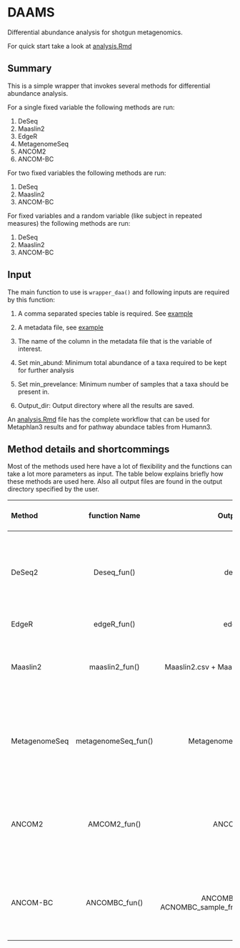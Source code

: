 
# DAAMS
Differential abundance analysis for shotgun metagenomics.

For quick start take a look at [analysis.Rmd](analysis.Rmd)

## Summary

This is a simple wrapper that invokes several methods for differential abundance analysis.

For a single fixed variable the following methods are run:

1. DeSeq
2. Maaslin2
3. EdgeR
4. MetagenomeSeq
5. ANCOM2
6. ANCOM-BC

For two fixed variables the following methods are run:
1. DeSeq
2. Maaslin2
3. ANCOM-BC

For fixed variables and a random variable (like subject in repeated measures) the following methods are run:

1. DeSeq
2. Maaslin2
3. ANCOM-BC

## Input

The main function to use is `wrapper_daa()` and following inputs are required by this function:

1. A comma separated species table is required. See [example](example/merged_species_table.csv)

2. A metadata file, see [example](example/TS_metadata.txt)

3. The name of the column in the metadata file that is the variable of interest. 

4. Set  min_abund: Minimum total abundance of a taxa required to be kept for further analysis

5. Set min_prevelance: Minimum number of samples that a taxa should be present in.

6. Output_dir: Output directory where all the results are saved.


An [analysis.Rmd](analysis.Rmd) file has the complete workflow that can be used for Metaphlan3 results and for pathway abundace tables from Humann3.

## Method details and shortcommings

Most of the methods used here have a lot of flexibility and the functions can take a lot more parameters as input. The table below explains briefly how these methods are used here. Also all output files are found in the output directory specified by the user. 

|Method      |  function Name| Output files|Information | What features are used     | What is not used|
| :---        |    :----:   |          ---: | ---:|---:|---:|
| DeSeq2      | Deseq_fun()|deseq.csv|  [UserGuide](https://bioconductor.org/packages/release/bioc/vignettes/DESeq2/inst/doc/DESeq2.html)     |  Works for two variables | Ramdom variables are added to the model like (Fixed + random). No interaction terms are allowed|
| EdgeR   |edgeR_fun() |edgeR.csv| [UserGuide](https://bioconductor.org/packages/release/bioc/vignettes/edgeR/inst/doc/edgeRUsersGuide.pdf)  |  Works for one|| variable    | Need to include more than one variable.s
| Maaslin2   |maaslin2_fun()| Maaslin2.csv + Maaslin2 dir| [UserGuide](https://www.bioconductor.org/packages/release/bioc/vignettes/Maaslin2/inst/doc/maaslin2.html)    |  works for two variables + random variables     | Not much missing but you can change the normalization method or add transformation    |
| MetagenomeSeq   |metagenomeSeq_fun()|Metagenomeseq.csv|[UserGuide](https://www.bioconductor.org/packages/devel/bioc/vignettes/metagenomeSeq/inst/doc/metagenomeSeq.pdf)|  works for one variable   |   It can be extended to multiple variables as per the user guide but looks more difficult to include   |  
| ANCOM2   |  AMCOM2_fun() |ANCOM2.csv|[UserGuide](https://github.com/FrederickHuangLin/ANCOM) | works for one variable  + 1 random variable     | structural zero feature is not being used right now but it can be use if the ANCOM2fun is called directly |
| ANCOM-BC  |ANCOMBC_fun() |ANCOMBC.csv + ACNOMBC_sample_fracs.csv|[UserGuide](http://www.bioconductor.org/packages/release/bioc/vignettes/ANCOMBC/inst/doc/ANCOMBC.html)   | works for two variables + 1 random variable      | Bias correction is not done but the sample fractions are saved if anyone wants to do it later.    |






